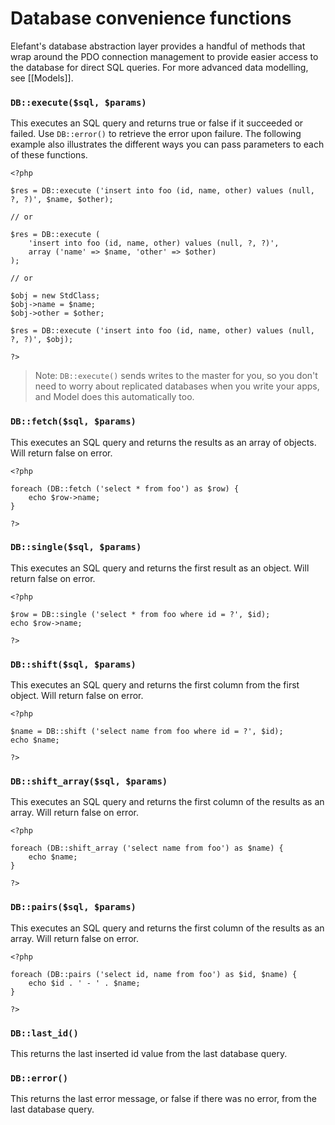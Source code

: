# Database convenience functions

Elefant's database abstraction layer provides a handful of methods that wrap around the PDO connection management to provide easier access to the database for direct SQL queries. For more advanced data modelling, see [[Models]].

### `DB::execute($sql, $params)`

This executes an SQL query and returns true or false if it succeeded or failed. Use `DB::error()` to retrieve the error upon failure. The following example also illustrates the different ways you can pass parameters to each of these functions.

	<?php
	
	$res = DB::execute ('insert into foo (id, name, other) values (null, ?, ?)', $name, $other);
	
	// or
	
	$res = DB::execute (
		'insert into foo (id, name, other) values (null, ?, ?)',
		array ('name' => $name, 'other' => $other)
	);
	
	// or
	
	$obj = new StdClass;
	$obj->name = $name;
	$obj->other = $other;
	
	$res = DB::execute ('insert into foo (id, name, other) values (null, ?, ?)', $obj);
	
	?>

> Note: `DB::execute()` sends writes to the master for you, so you don't need to worry about replicated databases when you write your apps, and Model does this automatically too.

### `DB::fetch($sql, $params)`

This executes an SQL query and returns the results as an array of objects. Will return false on error.

	<?php
	
	foreach (DB::fetch ('select * from foo') as $row) {
		echo $row->name;
	}
	
	?>

### `DB::single($sql, $params)`

This executes an SQL query and returns the first result as an object. Will return false on error.

	<?php
	
	$row = DB::single ('select * from foo where id = ?', $id);
	echo $row->name;
	
	?>

### `DB::shift($sql, $params)`

This executes an SQL query and returns the first column from the first object. Will return false on error.

	<?php
	
	$name = DB::shift ('select name from foo where id = ?', $id);
	echo $name;
	
	?>

### `DB::shift_array($sql, $params)`

This executes an SQL query and returns the first column of the results as an array. Will return false on error.

	<?php
	
	foreach (DB::shift_array ('select name from foo') as $name) {
		echo $name;
	}
	
	?>

### `DB::pairs($sql, $params)`

This executes an SQL query and returns the first column of the results as an array. Will return false on error.

	<?php
	
	foreach (DB::pairs ('select id, name from foo') as $id, $name) {
		echo $id . ' - ' . $name;
	}
	
	?>

### `DB::last_id()`

This returns the last inserted id value from the last database query.

### `DB::error()`

This returns the last error message, or false if there was no error, from the last database query.